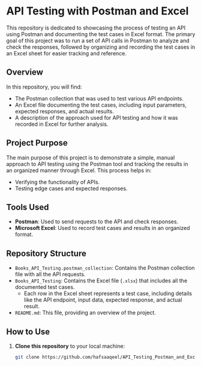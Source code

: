 # API Testing with Postman and Excel

This repository is dedicated to showcasing the process of testing an API using Postman and documenting the test cases in Excel format. The primary goal of this project was to run a set of API calls in Postman to analyze and check the responses, followed by organizing and recording the test cases in an Excel sheet for easier tracking and reference.

## Overview

In this repository, you will find:

- The Postman collection that was used to test various API endpoints.
- An Excel file documenting the test cases, including input parameters, expected responses, and actual results.
- A description of the approach used for API testing and how it was recorded in Excel for further analysis.

## Project Purpose

The main purpose of this project is to demonstrate a simple, manual approach to API testing using the Postman tool and tracking the results in an organized manner through Excel. This process helps in:

- Verifying the functionality of APIs.
- Testing edge cases and expected responses.

## Tools Used

- **Postman**: Used to send requests to the API and check responses.
- **Microsoft Excel**: Used to record test cases and results in an organized format.

## Repository Structure

- `Books_API_Testing.postman_collection`: Contains the Postman collection file with all the API requests.
- `Books_API_Testing`: Contains the Excel file (`.xlsx`) that includes all the documented test cases.
  - Each row in the Excel sheet represents a test case, including details like the API endpoint, input data, expected response, and actual result.
- `README.md`: This file, providing an overview of the project.

## How to Use

1. **Clone this repository** to your local machine:
   ```bash
   git clone https://github.com/hafsaaqeel/API_Testing_Postman_and_Excel_Sheet.git
